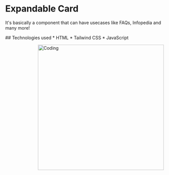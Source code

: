 # Expandable Card
It's basically a component that can have usecases like FAQs, Infopedia and many more!

<p align="left">
## Technologies used 
* HTML
* Tailwind CSS
* JavaScript
</p>

<img align="right" alt="Coding" width="400" src="https://media.giphy.com/media/qgQUggAC3Pfv687qPC/giphy.gif">
